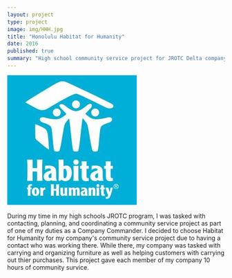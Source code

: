 ```yaml
---
layout: project
type: project
image: img/HHH.jpg
title: "Honolulu Habitat for Humanity"
date: 2016
published: true
summary: "High school community service project for JROTC Delta company"
---
```


<img class="img-fluid" src="../img/HHH.jpg">

During my time in my high schools JROTC program, I was tasked with contacting, planning, and coordinating a community service project as part of one of my duties as a Company Commander.
I decided to choose Habitat for Humanity for my company's community service project due to having a contact who was working there. While there, my company was tasked with carrying and organizing furniture as well as helping customers with carrying out thier purchases.
This project gave each member of my company 10 hours of community survice. 
